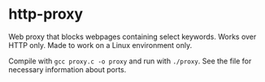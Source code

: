 # http-proxy
Web proxy that blocks webpages containing select keywords. Works over HTTP only. Made to work on a Linux environment only.

Compile with `gcc proxy.c -o proxy` and run with `./proxy`. See the file for necessary information about ports.
